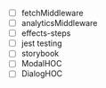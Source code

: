 - [ ] fetchMiddleware
- [ ] analyticsMiddleware
- [ ] effects-steps
- [ ] jest testing
- [ ] storybook
- [ ] ModalHOC
- [ ] DialogHOC
